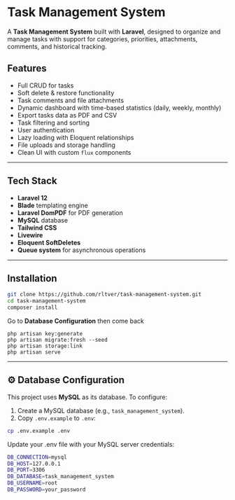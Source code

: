 # Task Management System

A **Task Management System** built with **Laravel**, designed to organize and manage tasks with support for categories, priorities, attachments, comments, and historical tracking.

## Features

- Full CRUD for tasks
- Soft delete & restore functionality
- Task comments and file attachments
- Dynamic dashboard with time-based statistics (daily, weekly, monthly)
- Export tasks data as PDF and CSV
- Task filtering and sorting
- User authentication
- Lazy loading with Eloquent relationships
- File uploads and storage handling
- Clean UI with custom `flux` components

---

## Tech Stack

- **Laravel 12**
- **Blade** templating engine
- **Laravel DomPDF** for PDF generation
- **MySQL** database
- **Tailwind CSS**
- **Livewire**
- **Eloquent SoftDeletes**
- **Queue system** for asynchronous operations

---
## Installation

```bash
git clone https://github.com/rltver/task-management-system.git
cd task-management-system
composer install
```
Go to **Database Configuration** then come back
```
php artisan key:generate
php artisan migrate:fresh --seed
php artisan storage:link
php artisan serve
```
---
## ⚙️ Database Configuration

This project uses **MySQL** as its database. To configure:

1. Create a MySQL database (e.g., `task_management_system`).
2. Copy `.env.example` to `.env`:

```bash
cp .env.example .env
```
Update your .env file with your MySQL server credentials:
```bash
DB_CONNECTION=mysql
DB_HOST=127.0.0.1
DB_PORT=3306
DB_DATABASE=task_management_system
DB_USERNAME=root
DB_PASSWORD=your_password
```
